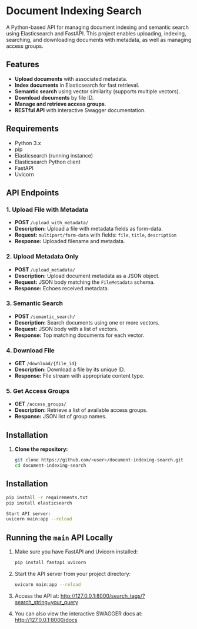 # Document Indexing Search

A Python-based API for managing document indexing and semantic search using Elasticsearch and FastAPI. This project enables uploading, indexing, searching, and downloading documents with metadata, as well as managing access groups.

## Features

- **Upload documents** with associated metadata.
- **Index documents** in Elasticsearch for fast retrieval.
- **Semantic search** using vector similarity (supports multiple vectors).
- **Download documents** by file ID.
- **Manage and retrieve access groups**.
- **RESTful API** with interactive Swagger documentation.

## Requirements

- Python 3.x
- pip
- Elasticsearch (running instance)
- Elasticsearch Python client
- FastAPI
- Uvicorn

## API Endpoints

### 1. Upload File with Metadata

- **POST** `/upload_with_metadata/`
- **Description:** Upload a file with metadata fields as form-data.
- **Request:** `multipart/form-data` with fields: `file`, `title`, `description`
- **Response:** Uploaded filename and metadata.

### 2. Upload Metadata Only

- **POST** `/upload_metadata/`
- **Description:** Upload document metadata as a JSON object.
- **Request:** JSON body matching the `FileMetadata` schema.
- **Response:** Echoes received metadata.

### 3. Semantic Search

- **POST** `/semantic_search/`
- **Description:** Search documents using one or more vectors.
- **Request:** JSON body with a list of vectors.
- **Response:** Top matching documents for each vector.

### 4. Download File

- **GET** `/download/{file_id}`
- **Description:** Download a file by its unique ID.
- **Response:** File stream with appropriate content type.

### 5. Get Access Groups

- **GET** `/access_groups/`
- **Description:** Retrieve a list of available access groups.
- **Response:** JSON list of group names.

## Installation

1. **Clone the repository:**
   ```bash
   git clone https://github.com/<user>/document-indexing-search.git
   cd document-indexing-search


## Installation

```bash
pip install -r requirements.txt
pip install elasticsearch

Start API server:
uvicorn main:app --reload
```

## Running the `main` API Locally

1. Make sure you have FastAPI and Uvicorn installed:
   ```bash
   pip install fastapi uvicorn
   
2. Start the API server from your project directory:
   ```bash
   uvicorn main:app --reload
   
3. Access the API at:
http://127.0.0.1:8000/search_tags/?search_string=your_query


4. You can also view the interactive SWAGGER docs at:
http://127.0.0.1:8000/docs